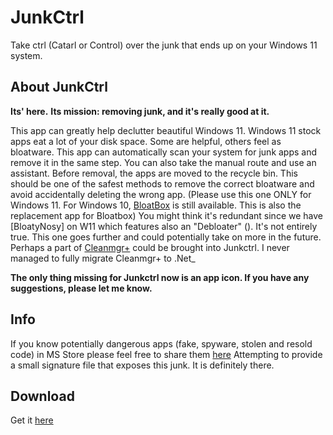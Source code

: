 # JunkCtrl
Take ctrl (Catarl or Control) over the junk that ends up on your Windows 11 system. 
    
## About JunkCtrl
**Its' here.**
**Its mission: removing junk, and it's really good at it.**

This app can greatly help declutter beautiful Windows 11. Windows 11 stock apps eat a lot of your disk space. Some are helpful, others feel as bloatware. 
                       This app can automatically scan your system for junk apps and remove it in the same step.
                       You can also take the manual route and use an assistant. Before removal, the apps are moved to the recycle bin. This should be one of the safest methods to remove the correct bloatware and avoid accidentally deleting the wrong app. (Please use this one ONLY for Windows 11. For Windows 10, [BloatBox](https://github.com/builtbybel/bloatbox) is still available. This is also the replacement app for Bloatbox)
You might think it's redundant since we have [BloatyNosy] on W11 which features also an "Debloater" (). It's not entirely true. This one goes further and could potentially take on more in the future. 
Perhaps a part of [Cleanmgr+](https://github.com/builtbybel/CleanmgrPlus ) could be brought into Junkctrl. I never managed to fully migrate Cleanmgr+ to .Net_

**The only thing missing for Junkctrl now is an app icon. If you have any suggestions, please let me know.**

## Info
If you know potentially dangerous apps (fake, spyware, stolen and resold code) in MS Store please feel free to share them [here](https://github.com/builtbybel/JunkCtrl/issues/7) Attempting to provide a small signature file that exposes this junk. It is definitely there.


## Download
Get it [here](https://github.com/builtbybel/JunkCtrl/releases)

